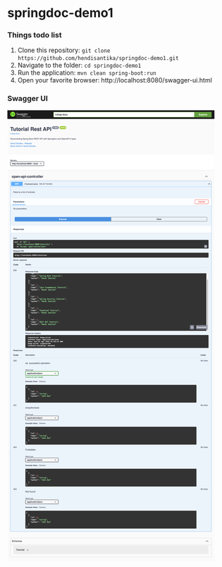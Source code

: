 # springdoc-demo1

### Things todo list

1. Clone this repository: `git clone https://github.com/hendisantika/springdoc-demo1.git`
2. Navigate to the folder: `cd springdoc-demo1`
3. Run the application: `mvn clean spring-boot:run`
4. Open your favorite browser: http://localhost:8080/swagger-ui.html

### Swagger UI

![Swagger UI](img/Swagger-UI.png "Swagger UI")
